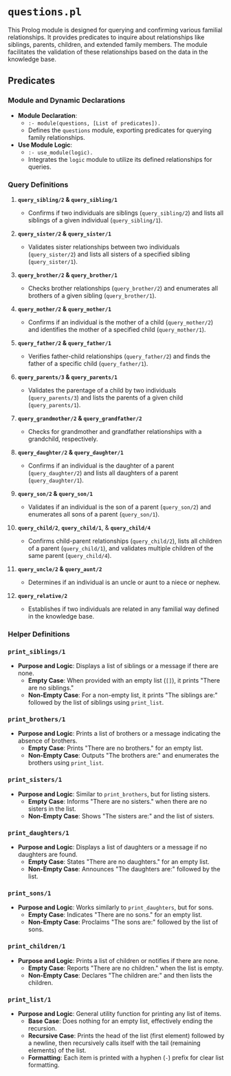# `questions.pl`

This Prolog module is designed for querying and confirming various familial relationships. It provides predicates to inquire about relationships like siblings, parents, children, and extended family members. The module facilitates the validation of these relationships based on the data in the knowledge base.

## Predicates

### Module and Dynamic Declarations
- **Module Declaration**: 
    - `:- module(questions, [List of predicates]).` 
    - Defines the `questions` module, exporting predicates for querying family relationships.
- **Use Module Logic**: 
    - `:- use_module(logic).`
    - Integrates the `logic` module to utilize its defined relationships for queries.

### Query Definitions

1. **`query_sibling/2` & `query_sibling/1`**
    - Confirms if two individuals are siblings (`query_sibling/2`) and lists all siblings of a given individual (`query_sibling/1`).

2. **`query_sister/2` & `query_sister/1`**
    - Validates sister relationships between two individuals (`query_sister/2`) and lists all sisters of a specified sibling (`query_sister/1`).

3. **`query_brother/2` & `query_brother/1`**
    - Checks brother relationships (`query_brother/2`) and enumerates all brothers of a given sibling (`query_brother/1`).

4. **`query_mother/2` & `query_mother/1`**
    - Confirms if an individual is the mother of a child (`query_mother/2`) and identifies the mother of a specified child (`query_mother/1`).

5. **`query_father/2` & `query_father/1`**
    - Verifies father-child relationships (`query_father/2`) and finds the father of a specific child (`query_father/1`).

6. **`query_parents/3` & `query_parents/1`**
    - Validates the parentage of a child by two individuals (`query_parents/3`) and lists the parents of a given child (`query_parents/1`).

7. **`query_grandmother/2` & `query_grandfather/2`**
    - Checks for grandmother and grandfather relationships with a grandchild, respectively.

8. **`query_daughter/2` & `query_daughter/1`**
    - Confirms if an individual is the daughter of a parent (`query_daughter/2`) and lists all daughters of a parent (`query_daughter/1`).

9. **`query_son/2` & `query_son/1`**
    - Validates if an individual is the son of a parent (`query_son/2`) and enumerates all sons of a parent (`query_son/1`).

10. **`query_child/2`**, **`query_child/1`**, & **`query_child/4`**
    - Confirms child-parent relationships (`query_child/2`), lists all children of a parent (`query_child/1`), and validates multiple children of the same parent (`query_child/4`).

11. **`query_uncle/2` & `query_aunt/2`**
    - Determines if an individual is an uncle or aunt to a niece or nephew.

12. **`query_relative/2`**
    - Establishes if two individuals are related in any familial way defined in the knowledge base.

### Helper Definitions

### `print_siblings/1`
- **Purpose and Logic**: Displays a list of siblings or a message if there are none.
    - **Empty Case**: When provided with an empty list (`[]`), it prints "There are no siblings."
    - **Non-Empty Case**: For a non-empty list, it prints "The siblings are:" followed by the list of siblings using `print_list`.

### `print_brothers/1`
- **Purpose and Logic**: Prints a list of brothers or a message indicating the absence of brothers.
    - **Empty Case**: Prints "There are no brothers." for an empty list.
    - **Non-Empty Case**: Outputs "The brothers are:" and enumerates the brothers using `print_list`.

### `print_sisters/1`
- **Purpose and Logic**: Similar to `print_brothers`, but for listing sisters.
    - **Empty Case**: Informs "There are no sisters." when there are no sisters in the list.
    - **Non-Empty Case**: Shows "The sisters are:" and the list of sisters.

### `print_daughters/1`
- **Purpose and Logic**: Displays a list of daughters or a message if no daughters are found.
    - **Empty Case**: States "There are no daughters." for an empty list.
    - **Non-Empty Case**: Announces "The daughters are:" followed by the list.

### `print_sons/1`
- **Purpose and Logic**: Works similarly to `print_daughters`, but for sons.
    - **Empty Case**: Indicates "There are no sons." for an empty list.
    - **Non-Empty Case**: Proclaims "The sons are:" followed by the list of sons.

### `print_children/1`
- **Purpose and Logic**: Prints a list of children or notifies if there are none.
    - **Empty Case**: Reports "There are no children." when the list is empty.
    - **Non-Empty Case**: Declares "The children are:" and then lists the children.

### `print_list/1`
- **Purpose and Logic**: General utility function for printing any list of items.
    - **Base Case**: Does nothing for an empty list, effectively ending the recursion.
    - **Recursive Case**: Prints the head of the list (first element) followed by a newline, then recursively calls itself with the tail (remaining elements) of the list.
    - **Formatting**: Each item is printed with a hyphen (`-`) prefix for clear list formatting.

